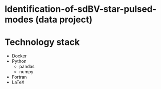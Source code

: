 # Identification-of-sdBV-star-pulsed-modes (data project)

# Technology stack

* Docker 
* Python
  * pandas 
  * numpy 
* Fortran 
* LaTeX
